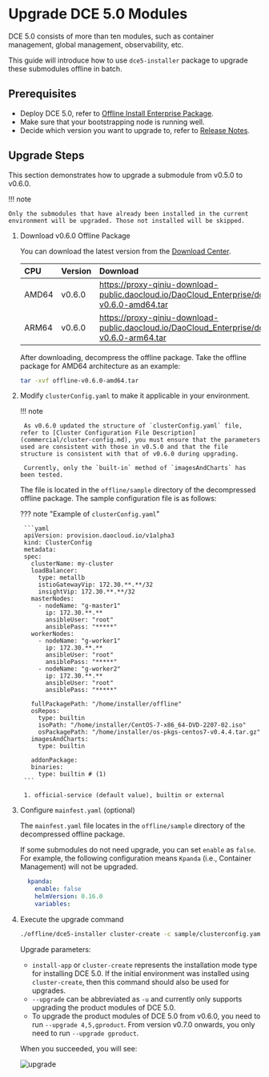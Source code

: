 # Upgrade DCE 5.0 Modules

DCE 5.0 consists of more than ten modules, such as container management, global management, observability, etc.

This guide will introduce how to use `dce5-installer` package to upgrade these submodules offline in batch.

## Prerequisites

- Deploy DCE 5.0, refer to [Offline Install Enterprise Package](commercial/start-install.md).
- Make sure that your bootstrapping node is running well.
- Decide which version you want to upgrade to, refer to [Release Notes](release-notes.md).

## Upgrade Steps

This section demonstrates how to upgrade a submodule from v0.5.0 to v0.6.0.

!!! note

    Only the submodules that have already been installed in the current environment will be upgraded. Those not installed will be skipped.

1. Download v0.6.0 Offline Package

    You can download the latest version from the [Download Center](https://docs.daocloud.io/download/dce5/).

    | CPU | Version | Download|
    | :--------------- | :------ | :----------- |
    | AMD64            | v0.6.0  | https://proxy-qiniu-download-public.daocloud.io/DaoCloud_Enterprise/dce5/offline-v0.6.0-amd64.tar |
    | ARM64            | v0.6.0  | https://proxy-qiniu-download-public.daocloud.io/DaoCloud_Enterprise/dce5/offline-v0.6.0-arm64.tar |

    After downloading, decompress the offline package. Take the offline package for AMD64 architecture as an example:

    ```bash
    tar -xvf offline-v0.6.0-amd64.tar
    ```

2. Modify `clusterConfig.yaml` to make it applicable in your environment.

    !!! note

        As v0.6.0 updated the structure of `clusterConfig.yaml` file, refer to [Cluster Configuration File Description](commercial/cluster-config.md), you must ensure that the parameters used are consistent with those in v0.5.0 and that the file structure is consistent with that of v0.6.0 during upgrading.
    
        Currently, only the `built-in` method of `imagesAndCharts` has been tested.

    The file is located in the `offline/sample` directory of the decompressed offline package. The sample configuration file is as follows:

    ??? note "Example of `clusterConfig.yaml`"
        
        ```yaml
        apiVersion: provision.daocloud.io/v1alpha3
        kind: ClusterConfig
        metadata:
        spec:
          clusterName: my-cluster
          loadBalancer:
            type: metallb
            istioGatewayVip: 172.30.**.**/32
            insightVip: 172.30.**.**/32
          masterNodes:
            - nodeName: "g-master1"
              ip: 172.30.**.**
              ansibleUser: "root"
              ansiblePass: "*****"
          workerNodes:
            - nodeName: "g-worker1"
              ip: 172.30.**.**
              ansibleUser: "root"
              ansiblePass: "*****"
            - nodeName: "g-worker2"
              ip: 172.30.**.**
              ansibleUser: "root"
              ansiblePass: "*****"
        
          fullPackagePath: "/home/installer/offline"
          osRepos:
            type: builtin
            isoPath: "/home/installer/CentOS-7-x86_64-DVD-2207-02.iso"
            osPackagePath: "/home/installer/os-pkgs-centos7-v0.4.4.tar.gz"
          imagesAndCharts:
            type: builtin
        
          addonPackage:
          binaries:
            type: builtin # (1)
        ```

        1. official-service (default value), builtin or external

3. Configure `mainfest.yaml` (optional)

    The `mainfest.yaml` file locates in the `offline/sample` directory of the decompressed offline package.

    If some submodules do not need upgrade, you can set `enable` as `false`. For example, the following configuration means `Kpanda` (i.e., Container Management) will not be upgraded.

    ```yaml
      kpanda:
        enable: false
        helmVersion: 0.16.0
        variables:
    ```

4. Execute the upgrade command

    ```bash
    ./offline/dce5-installer cluster-create -c sample/clusterconfig.yaml -m sample/manifest.yaml --upgrade 4,5,gproduct
    ```

    Upgrade parameters:

    - `install-app` or `cluster-create` represents the installation mode type for installing DCE 5.0.
      If the initial environment was installed using `cluster-create`, then this command should also be used for upgrades.
    - `--upgrade` can be abbreviated as `-u` and currently only supports upgrading the product modules of DCE 5.0.
    - To upgrade the product modules of DCE 5.0 from v0.6.0, you need to run `--upgrade 4,5,gproduct`.
      From version v0.7.0 onwards, you only need to run `--upgrade gproduct`.

    When you succeeded, you will see:

    ![upgrade](https://docs.daocloud.io/daocloud-docs-images/docs/install/images/upgrade.png)
